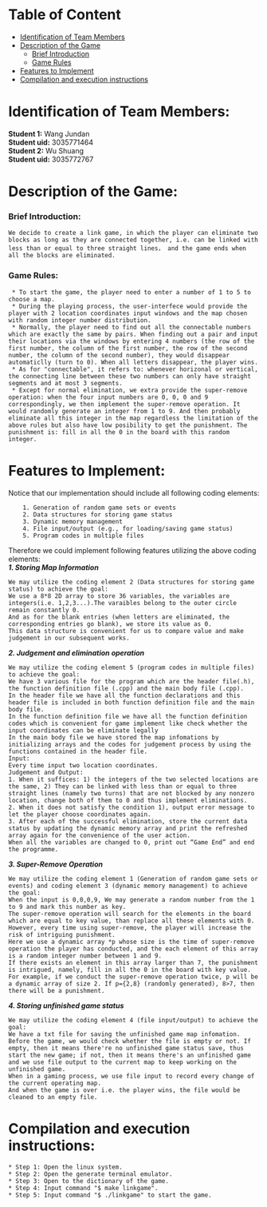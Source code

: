 # Table of Content
* [Identification of Team Members](https://github.com/WangJundan/COMP2113-Group-Project-Modified-Link-Game/blob/main/README.MD#identification-of-team-members)
* [Description of the Game](https://github.com/WangJundan/COMP2113-Group-Project-Modified-Link-Game/blob/main/README.MD#description-of-the-game)
    * [Brief Introduction](https://github.com/WangJundan/COMP2113-Group-Project-Modified-Link-Game/blob/main/README.MD#brief-introduction)
    * [Game Rules](https://github.com/WangJundan/COMP2113-Group-Project-Modified-Link-Game/blob/main/README.MD#game-rules)
* [Features to Implement](https://github.com/WangJundan/COMP2113-Group-Project-Modified-Link-Game/blob/main/README.MD#features-to-implement)
* [Compilation and execution instructions](https://github.com/WangJundan/COMP2113-Group-Project-Modified-Link-Game/blob/main/README.MD#compilation-and-execution-instructions)
# Identification of Team Members: 
   **Student 1:** Wang Jundan  
   **Student uid:** 3035771464  
   **Student 2:** Wu Shuang  
   **Student uid:** 3035772767
# Description of the Game:
  ### Brief Introduction:
    We decide to create a link game, in which the player can eliminate two blocks as long as they are connected together, i.e. can be linked with less than or equal to three straight lines， and the game ends when all the blocks are eliminated.

  
  
  ### Game Rules:
     * To start the game, the player need to enter a number of 1 to 5 to choose a map.
     * During the playing process, the user-interfece would provide the player with 2 location coordinates input windows and the map chosen with random integer number distribution.
     * Normally, the player need to find out all the connectable numbers which are exactly the same by pairs. When finding out a pair and input their locations via the windows by entering 4 numbers (the row of the first number, the column of the first number, the row of the second number, the column of the second number), they would disappear automaticlly (turn to 0). When all letters disappear, the player wins.  
     * As for "connectable", it refers to: whenever horizonal or vertical, the connecting line between these two numbers can only have straight segments and at most 3 segments. 
     * Except for normal elimination, we extra provide the super-remove operation: when the four input numbers are 0, 0, 0 and 9 correspondingly, we then implement the super-remove operation. It would randomly generate an integer from 1 to 9. And then probably eliminate all this integer in the map regardless the limitation of the above rules but also have low posibility to get the punishment. The punishment is: fill in all the 0 in the board with this random integer.
     

# Features to Implement:
Notice that our implementation should include all following coding elements:
```
    1. Generation of random game sets or events
    2. Data structures for storing game status
    3. Dynamic memory management
    4. File input/output (e.g., for loading/saving game status)
    5. Program codes in multiple files
 ```
Therefore we could implement following features utilizing the above coding elements:  
***1. Storing Map Information***  
```
We may utilize the coding element 2 (Data structures for storing game status) to achieve the goal:  
We use a 8*8 2D array to store 36 variables, the variables are integers(i.e. 1,2,3...).The varaibles belong to the outer circle remain constantly 0.
And as for the blank entries (when letters are eliminated, the corresponding entries go blank), we store its value as 0.
This data structure is convenient for us to compare value and make judgement in our subsequent works.
```
***2. Judgement and elimination operation***  
```
We may utilize the coding element 5 (program codes in multiple files) to achieve the goal:
We have 3 various file for the program which are the header file(.h), the function definition file (.cpp) and the main body file (.cpp).
In the header file we have all the function declarations and this header file is included in both function definition file and the main body file.
In the function definition file we have all the function definition codes which is convenient for game implement like check whether the input coordinates can be eliminate legally
In the main body file we have stored the map infomations by initializing arrays and the codes for judgement process by using the functions contained in the header file.
Input:  
Every time input two location coordinates.  
Judgement and Output:  
1. When it suffices: 1) the integers of the two selected locations are the same, 2) They can be linked with less than or equal to three straight lines (namely two turns) that are not blocked by any nonzero location, change both of them to 0 and thus implement eliminations.  
2. When it does not satisfy the condition 1), output error message to let the player choose coordinates again.
3. After each of the successful elimination, store the current data status by updating the dynamic memory array and print the refreshed array again for the convenience of the user action.
When all the variables are changed to 0, print out “Game End” and end the programme.
```


***3. Super-Remove Operation***  
```
We may utilize the coding element 1 (Generation of random game sets or events) and coding element 3 (dynamic memory management) to achieve the goal:   
When the input is 0,0,0,9, We may generate a random number from the 1 to 9 and mark this number as key.
The super-remove operation will search for the elements in the board which are equal to key value, than replace all these elements with 0.
However, every time using super-remove, the player will increase the risk of intriguing punishment.
Here we use a dynamic array *p whose size is the time of super-remove operation the player has conducted, and the each element of this array is a random integer number between 1 and 9.
If there exists an element in this array larger than 7, the punishment is intrigued, namely, fill in all the 0 in the board with key value.
For example, if we conduct the super-remove operation twice, p will be a dynamic array of size 2. If p={2,8} (randomly generated), 8>7, then there will be a punishment.
```

***4. Storing unfinished game status***
```
We may utilize the coding element 4 (file input/output) to achieve the goal:
We have a txt file for saving the unfinished game map infomation.
Before the game, we would check whether the file is empty or not. If empty, then it means there're no unfinished game status save, thus start the new game; if not, then it means there's an unfinished game and we use file output to the current map to keep working on the unfinished game.
When in a gaming process, we use file input to record every change of the current operating map.
And when the game is over i.e. the player wins, the file would be cleaned to an empty file.
```

# Compilation and execution instructions:
```
* Step 1: Open the linux system.
* Step 2: Open the generate terminal emulator.
* Step 3: Open to the dictionary of the game.
* Step 4: Input command "$ make linkgame".
* Step 5: Input command "$ ./linkgame" to start the game.
```

